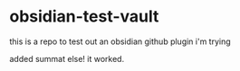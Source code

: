 # obsidian-test-vault

this is a repo to test out an obsidian github plugin i'm trying

added summat else! it worked.